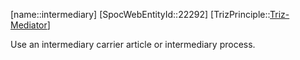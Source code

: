 ﻿---
type: TrizPrincipleSub
aliases:
- intermediary
license: CC BY-SA 4.0
copyright: https://github.com/SpocWeb
IsDeleted: false
IsReadOnly: false
Confidential: public
tags: 
- Triz/Principle/Sub
---
[name::intermediary]
[SpocWebEntityId::22292]
[TrizPrinciple::[Triz-Mediator](tech/Triz/Principle/Triz-Mediator.md)]

Use an intermediary carrier article or intermediary process.
